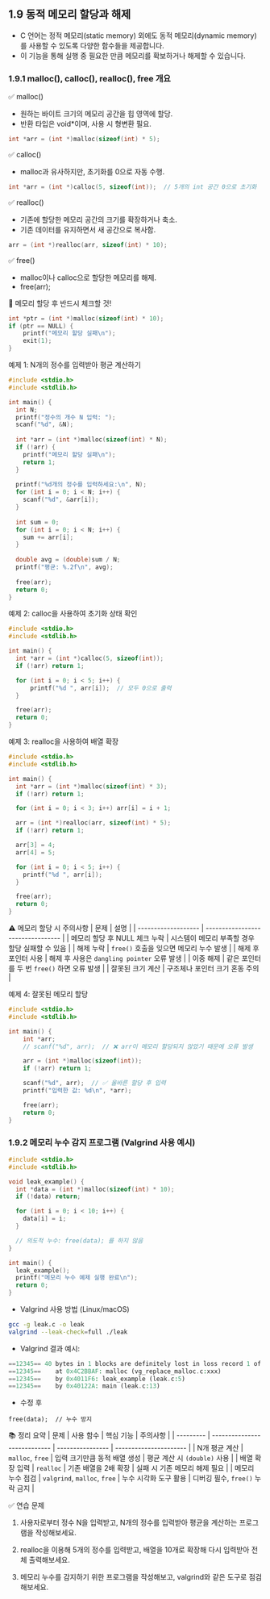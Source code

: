 ## 1.9 동적 메모리 할당과 해제
* C 언어는 정적 메모리(static memory) 외에도 동적 메모리(dynamic memory) 를 사용할 수 있도록 다양한 함수들을 제공합니다.
* 이 기능을 통해 실행 중 필요한 만큼 메모리를 확보하거나 해제할 수 있습니다.

### 1.9.1 malloc(), calloc(), realloc(), free 개요  
✅ malloc()
* 원하는 바이트 크기의 메모리 공간을 힙 영역에 할당.
* 반환 타입은 void*이며, 사용 시 형변환 필요.
```c
int *arr = (int *)malloc(sizeof(int) * 5);
```

✅ calloc()
* malloc과 유사하지만, 초기화를 0으로 자동 수행.
```c
int *arr = (int *)calloc(5, sizeof(int));  // 5개의 int 공간 0으로 초기화
```

✅ realloc()
* 기존에 할당한 메모리 공간의 크기를 확장하거나 축소.
* 기존 데이터를 유지하면서 새 공간으로 복사함.
```c
arr = (int *)realloc(arr, sizeof(int) * 10);
```

✅ free()
* malloc이나 calloc으로 할당한 메모리를 해제.
* free(arr);

🔎 메모리 할당 후 반드시 체크할 것!
```c
int *ptr = (int *)malloc(sizeof(int) * 10);
if (ptr == NULL) {
    printf("메모리 할당 실패\n");
    exit(1);
}
```

예제 1: N개의 정수를 입력받아 평균 계산하기
```c
#include <stdio.h>
#include <stdlib.h>

int main() {
  int N;
  printf("정수의 개수 N 입력: ");
  scanf("%d", &N);
  
  int *arr = (int *)malloc(sizeof(int) * N);
  if (!arr) {
    printf("메모리 할당 실패\n");
    return 1;
  }
  
  printf("%d개의 정수를 입력하세요:\n", N);
  for (int i = 0; i < N; i++) {
    scanf("%d", &arr[i]);
  }
  
  int sum = 0;
  for (int i = 0; i < N; i++) {
    sum += arr[i];
  }
  
  double avg = (double)sum / N;
  printf("평균: %.2f\n", avg);
  
  free(arr);
  return 0;
}

```

예제 2: calloc을 사용하여 초기화 상태 확인
```c
#include <stdio.h>
#include <stdlib.h>

int main() {
  int *arr = (int *)calloc(5, sizeof(int));
  if (!arr) return 1;

  for (int i = 0; i < 5; i++) {
      printf("%d ", arr[i]);  // 모두 0으로 출력
  }

  free(arr);
  return 0;
}
```

예제 3: realloc을 사용하여 배열 확장
```c
#include <stdio.h>
#include <stdlib.h>

int main() {
  int *arr = (int *)malloc(sizeof(int) * 3);
  if (!arr) return 1;

  for (int i = 0; i < 3; i++) arr[i] = i + 1;

  arr = (int *)realloc(arr, sizeof(int) * 5);
  if (!arr) return 1;

  arr[3] = 4;
  arr[4] = 5;

  for (int i = 0; i < 5; i++) {
    printf("%d ", arr[i]);
  }

  free(arr);
  return 0;
}
```

⚠️ 메모리 할당 시 주의사항
| 문제                  | 설명                                |
| ------------------- | --------------------------------- |
| 메모리 할당 후 NULL 체크 누락 | 시스템이 메모리 부족할 경우 할당 실패할 수 있음       |
| 해제 누락               | `free()` 호출을 잊으면 메모리 누수 발생        |
| 해제 후 포인터 사용         | 해제 후 사용은 `dangling pointer` 오류 발생 |
| 이중 해제               | 같은 포인터를 두 번 `free()` 하면 오류 발생     |
| 잘못된 크기 계산           | 구조체나 포인터 크기 혼동 주의                 |

예제 4: 잘못된 메모리 할당
```c
#include <stdio.h>
#include <stdlib.h>

int main() {
    int *arr;
    // scanf("%d", arr);  // ❌ arr이 메모리 할당되지 않았기 때문에 오류 발생

    arr = (int *)malloc(sizeof(int));
    if (!arr) return 1;

    scanf("%d", arr);  // ✅ 올바른 할당 후 입력
    printf("입력한 값: %d\n", *arr);

    free(arr);
    return 0;
}
```
### 1.9.2 메모리 누수 감지 프로그램 (Valgrind 사용 예시)
```c
#include <stdio.h>
#include <stdlib.h>

void leak_example() {
  int *data = (int *)malloc(sizeof(int) * 10);
  if (!data) return;

  for (int i = 0; i < 10; i++) {
    data[i] = i;
  }

  // 의도적 누수: free(data); 를 하지 않음
}

int main() {
  leak_example();
  printf("메모리 누수 예제 실행 완료\n");
  return 0;
}
```
* Valgrind 사용 방법 (Linux/macOS)
```bash
gcc -g leak.c -o leak
valgrind --leak-check=full ./leak
```
* Valgrind 결과 예시:
```php
==12345== 40 bytes in 1 blocks are definitely lost in loss record 1 of 1
==12345==    at 0x4C2BBAF: malloc (vg_replace_malloc.c:xxx)
==12345==    by 0x4011F6: leak_example (leak.c:5)
==12345==    by 0x40122A: main (leak.c:13)
```
* 수정 후
```
free(data);  // 누수 방지
```

📚 정리 요약
| 문제        | 사용 함수                        | 핵심 기능            | 주의사항                   |
| --------- | ---------------------------- | ---------------- | ---------------------- |
| N개 평균 계산  | `malloc`, `free`             | 입력 크기만큼 동적 배열 생성 | 평균 계산 시 `(double)` 사용  |
| 배열 확장 입력  | `realloc`                    | 기존 배열을 2배 확장     | 실패 시 기존 메모리 해제 필요      |
| 메모리 누수 점검 | `valgrind`, `malloc`, `free` | 누수 시각화 도구 활용     | 디버깅 필수, `free()` 누락 금지 |

✅ 연습 문제

1. 사용자로부터 정수 N을 입력받고, N개의 정수를 입력받아 평균을 계산하는 프로그램을 작성해보세요.

2. realloc을 이용해 5개의 정수를 입력받고, 배열을 10개로 확장해 다시 입력받아 전체 출력해보세요.

3. 메모리 누수를 감지하기 위한 프로그램을 작성해보고, valgrind와 같은 도구로 점검해보세요.
